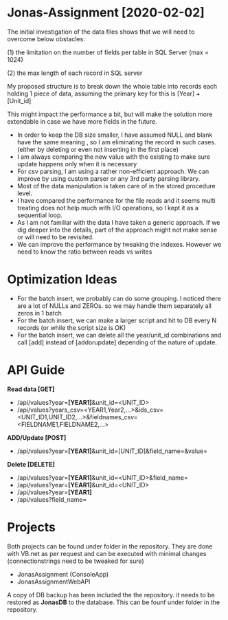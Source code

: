 # Jonas-Assignment [2020-02-02]

The initial investigation of the data files shows that we will need to overcome below obstacles:

(1) the limitation on the number of fields per table in SQL Server (max = 1024)

(2) the max length of each record in SQL server  

 
My proposed structure is to break down the whole table into records each holding 1 piece of data, assuming the primary key for this is [Year] + [Unit_id]

This might impact the performance a bit, but will make the solution more extendable in case we have more fields in the future.


* In order to keep the DB size smaller, I have assumed NULL and blank have the same meaning , so I am eliminating the record in such cases. (either by deleting or even not inserting in the first place)
* I am always comparing the new value with the existing to make sure update happens only when it is necessary
* For csv parsing, I am using a rather non-efficient approach. We can improve by using custom parser or any 3rd party parsing library.
* Most of the data manipulation is taken care of in the stored procedure level.
* I have compared the performance for the file reads and it seems multi treating does not help much with I/O  operations, so I kept it as a sequential loop.
* As I am not familiar with the data I have taken a generic approach. If we dig deeper into the details, part of the approach might not make sense or will need to be revisited.
* We can improve the performance by tweaking the indexes. However we need to know the ratio between reads vs writes


# Optimization Ideas
  * For the batch insert, we probably can do some grouping. I noticed there are a lot of NULLs and ZEROs. so we may handle them separately all zeros in 1 batch
  * For the batch insert, we can make a larger script and hit to DB every N records (or while the script size is OK)
  * For the batch insert, we can delete all the year/unit_id combinations and call [add] instead of [addorupdate] depending of the nature of update.


# API Guide 

**Read data [GET]**

* /api/values?year=**[YEAR1]**&unit_id=<UNIT_ID>
* /api/values?years_csv=<YEAR1,Year2,...>&ids_csv=<UNIT_ID1,UNIT_ID2,...>&fieldnames_csv=<FIELDNAME1,FIELDNAME2,...>

**ADD/Update  [POST]**

* /api/values?year=**[YEAR1]**&unit_id=[UNIT_ID]&field_name=<FIELDNAME>&value=<VALUE>

**Delete  [DELETE]**

* /api/values?year=**[YEAR1]**&unit_id=<UNIT_ID>&field_name=<FIELDNAME>
* /api/values?year=**[YEAR1]**&unit_id=<UNIT_ID>
* /api/values?year=**[YEAR1]**
* /api/values?field_name=<FIELDNAME>

# Projects 

Both projects can be found under <APP> folder in the repository. They are done with VB.net as per request and can be executed with minimal changes
(connectionstrings need to be tweaked for sure)

* JonasAssignment (ConsoleApp) 
* JonasAssignmentWebAPI

A copy of DB backup has been included the the repository. it needs to be restored as **JonasDB** to the database. This can be founf under <DB> folder in the repository. 



 



